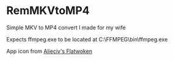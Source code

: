 # RemMKVtoMP4
Simple MKV to MP4 convert I made for my wife

Expects ffmpeg.exe to be located at C:\FFMPEG\bin\ffmpeg.exe

App icon from [Alieciv's Flatwoken](https://github.com/alecive/FlatWoken)

